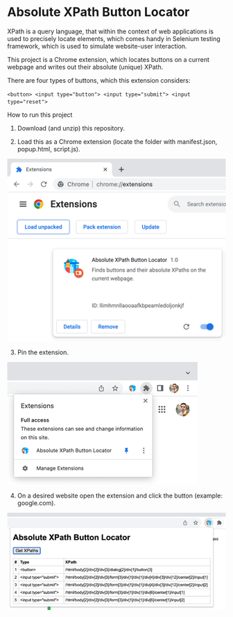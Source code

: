 # Absolute XPath Button Locator

XPath is a query language, that within the context of web applications is used to precisely locate elements, which comes handy in Selenium testing framework, which is used to simulate website-user interaction.

This project is a Chrome extension, which locates buttons on a current webpage and writes out their absolute (unique) XPath.

There are four types of buttons, which this extension considers:

`<button> <input type="button"> <input type="submit"> <input type="reset">`

How to run this project

1. Download (and unzip) this repository.

2. Load this as a Chrome extension (locate the folder with manifest.json, popup.html, script.js).

![load.png](readme-pictures%2Fload.png)

3. Pin the extension.

![pin.png](readme-pictures%2Fpin.png)

4. On a desired website open the extension and click the button (example: google.com).

![use.png](readme-pictures%2Fuse.png)